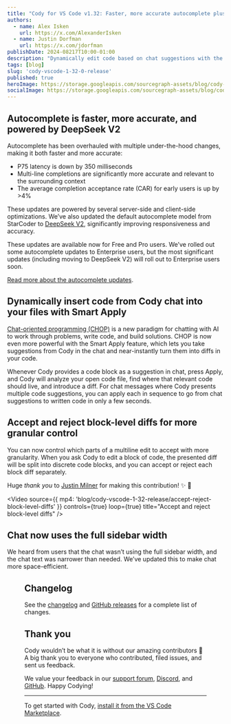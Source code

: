 ```yaml
---
title: "Cody for VS Code v1.32: Faster, more accurate autocomplete plus Smart Apply"
authors:
  - name: Alex Isken
    url: https://x.com/AlexanderIsken
  - name: Justin Dorfman
    url: https://x.com/jdorfman
publishDate: 2024-08217T10:00-01:00
description: "Dynamically edit code based on chat suggestions with the new Smart Apply feature. Plus, autocomplete is now faster, more accurate, and powered by DeepSeek V2."
tags: [blog]
slug: 'cody-vscode-1-32-0-release'
published: true
heroImage: https://storage.googleapis.com/sourcegraph-assets/blog/cody-vscode-1-32-release/cody-vscode-og-image.png
socialImage: https://storage.googleapis.com/sourcegraph-assets/blog/cody-vscode-1-32-release/cody-vscode-og-image.png
---
```


## Autocomplete is faster, more accurate, and powered by DeepSeek V2

Autocomplete has been overhauled with multiple under-the-hood changes, making it both faster and more accurate:

* P75 latency is down by 350 milliseconds
* Multi-line completions are significantly more accurate and relevant to the surrounding context
* The average completion acceptance rate (CAR) for early users is up by >4%

These updates are powered by several server-side and client-side optimizations. We’ve also updated the default autocomplete model from StarCoder to [DeepSeek V2](https://huggingface.co/deepseek-ai/DeepSeek-V2), significantly improving responsiveness and accuracy.

These updates are available now for Free and Pro users. We’ve rolled out some autocomplete updates to Enterprise users, but the most significant updates (including moving to DeepSeek V2) will roll out to Enterprise users soon.

[Read more about the autocomplete updates](https://sourcegraph.com/blog/improving-cody-autocomplete-faster-smarter).

## Dynamically insert code from Cody chat into your files with Smart Apply

[Chat-oriented programming (CHOP)](https://sourcegraph.com/blog/chat-oriented-programming-in-action) is a new paradigm for chatting with AI to work through problems, write code, and build solutions. CHOP is now even more powerful with the Smart Apply feature, which lets you take suggestions from Cody in the chat and near-instantly turn them into diffs in your code.

Whenever Cody provides a code block as a suggestion in chat, press Apply, and Cody will analyze your open code file, find where that relevant code should live, and introduce a diff. For chat messages where Cody presents multiple code suggestions, you can apply each in sequence to go from chat suggestions to written code in only a few seconds.

<YouTube
  id="9SMa8NJdJlg"
  showTitle={true}
/>

## Accept and reject block-level diffs for more granular control

You can now control which parts of a multiline edit to accept with more granularity. When you ask Cody to edit a block of code, the presented diff will be split into discrete code blocks, and you can accept or reject each block diff separately.

Huge _thank you_ to [Justin Milner](https://github.com/justinmilner1) for making this contribution! ✨ 🫶

<Video
  source={{
    mp4: 'blog/cody-vscode-1-32-release/accept-reject-block-level-diffs'
  }}
  controls={true}
  loop={true}
  title="Accept and reject block-level diffs"
/>

## Chat now uses the full sidebar width

We heard from users that the chat wasn’t using the full sidebar width, and the chat text was narrower than needed. We’ve updated this to make chat more space-efficient.

<Figure
  src="https://storage.googleapis.com/sourcegraph-assets/blog/cody-vscode-1-32-release/chat-width.png"
  alt="Chat width in the sidebar viewport"
/>

## Changelog

See the [changelog](https://github.com/sourcegraph/cody/releases/tag/vscode-v1.32.0) and [GitHub releases](https://github.com/sourcegraph/cody/releases) for a complete list of changes.

## Thank you

Cody wouldn’t be what it is without our amazing contributors 💖 A big thank you to everyone who contributed, filed issues, and sent us feedback.

We value your feedback in our [support forum](https://community.sourcegraph.com/c/cody/5), [Discord](https://discord.com/servers/sourcegraph-969688426372825169), and [GitHub](https://github.com/sourcegraph/cody). Happy Codying!

---

To get started with Cody, [install it from the VS Code Marketplace](https://marketplace.visualstudio.com/items?itemName=sourcegraph.cody-ai).
